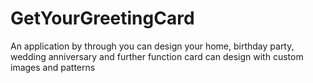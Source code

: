# GetYourGreetingCard
An application by through you can design your home, birthday party, wedding anniversary and further function card can design with custom images and patterns
